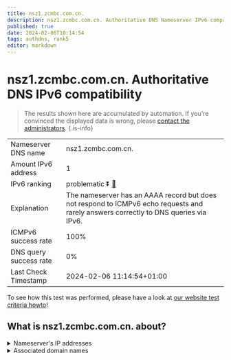 ```yaml
---
title: nsz1.zcmbc.com.cn.
description: nsz1.zcmbc.com.cn. Authoritative DNS Nameserver IPv6 compatibility
published: true
date: 2024-02-06T10:14:54
tags: authdns, rank5
editor: markdown
---
```


# nsz1.zcmbc.com.cn. Authoritative DNS IPv6 compatibility

> The results shown here are accumulated by automation. If you're convinced the displayed data is wrong, please [contact the administrators](/howto/chat). 
{.is-info}




|   |   |
| - | - |
| Nameserver DNS name | nsz1.zcmbc.com.cn.
| Amount IPv6 address | 1
| IPv6 ranking | problematic :arrow_double_down: [🔗](/howto/ranking) |
| Explanation | The nameserver has an AAAA record but does not respond to ICMPv6 echo requests and rarely answers correctly to DNS queries via IPv6. |
| ICMPv6 success rate | 100%|
| DNS query success rate | 0% |
| Last Check Timestamp | 2024-02-06 11:14:54+01:00 |

To see how this test was performed, please have a look at [our website test criteria howto](/howto/testcriteria/authdns)!


## What is nsz1.zcmbc.com.cn. about?




<details>
<summary>Nameserver's IP addresses</summary>

2401:8d00:f::1

</details>



<details>
<summary>Associated domain names</summary>

www.cmbc.com.cn

</details>
